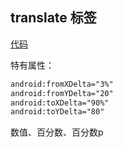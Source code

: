 ## translate 标签

[代码](../../../../src/main/res/anim/trans_anim.xml)

特有属性：
```xml
android:fromXDelta="3%"
android:fromYDelta="20"
android:toXDelta="90%"
android:toYDelta="80"
```
数值、百分数、百分数p